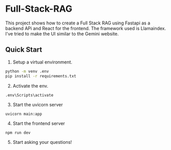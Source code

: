 # Full-Stack-RAG

This project shows how to create a Full Stack RAG using Fastapi as a backend APi and React for the frontend. The framework used is Llamaindex.
I've tried to make the UI similar to the Gemini website.

## Quick Start

1. Setup a virtual environment.

```bash
python -m venv .env
pip install -r requirements.txt
```

2. Activate the env.

```bash
.env\Scripts\activate
```

3. Start the uvicorn server

```
uvicorn main:app
```

4. Start the frontend server

```
npm run dev
```

5. Start asking your questions!
